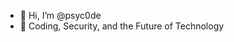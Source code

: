 - 👋 Hi, I’m @psyc0de
- 👀 Coding, Security, and the Future of Technology

<!---
psyc0de/psyc0de is a ✨ special ✨ repository because its `README.md` (this file) appears on your GitHub profile.
You can click the Preview link to take a look at your changes.
--->
